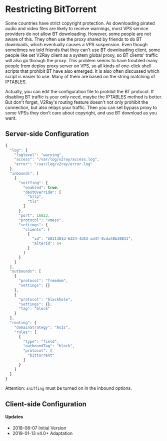 # Restricting BitTorrent

Some countries have strict copyright protection. As downloading pirated audio and video files are likely to receive warnings, most VPS service providers do not allow BT downloading. However, some people are not aware of this. They often use the proxy shared by friends to do BT downloads, which eventually causes a VPS suspension. Even though sometimes we told friends that they can't use BT downloading client, some people like set V2Ray client as a system global proxy, so BT clients' traffic will also go through the proxy. This problem seems to have troubled many people from deploy proxy server on VPS, so all kinds of one-click shell scripts that prohibit BT have also emerged. It is also often discussed which script is easier to use. Many of them are based on the string matching of IPTABLES. 

Actually, you can edit the configuration file to prohibit the BT protocol. If disabling BT traffic is your only need, maybe the IPTABLES method is better. But don't forget, V2Ray's routing feature doesn't not only prohibit the connection, but also relays your traffic. Then you can set bypass proxy to some VPSs they don't care about copyright, and use BT download as you want.


## Server-side Configuration

```javascript
{
  "log": {
    "loglevel": "warning",
    "access": "/var/log/v2ray/access.log",
    "error": "/var/log/v2ray/error.log"
  },
  "inbounds": [
    {
      "sniffing": {
        "enabled": true,
        "destOverride": [
          "http",
          "tls"
        ]
      },
      "port": 16823,
      "protocol": "vmess",
      "settings": {
        "clients": [
          {
            "id": "b831381d-6324-4d53-ad4f-8cda48b30811",
            "alterId": 64
          }
        ]
      }
    }
  ],
  "outbounds": [
    {
      "protocol": "freedom",
      "settings": {}
    },
    {
      "protocol": "blackhole",
      "settings": {},
      "tag": "block"
    }
  ],
  "routing": {
    "domainStrategy": "AsIs",
    "rules": [
      {
        "type": "field",
        "outboundTag": "block",
        "protocol": [
          "bittorrent"
        ]
      }
    ]
  }
}
```

Attention: `sniffing` must be turned on in the inbound options.

## Client-side Configuration

#### Updates

- 2018-08-07 Initial Version
- 2019-01-13 v4.0+ Adaptation
